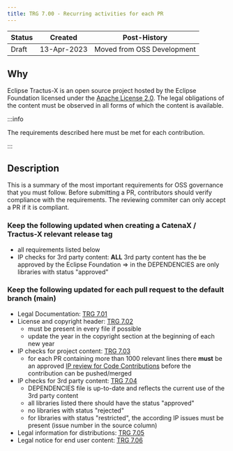 ```yaml
---
title: TRG 7.00 - Recurring activities for each PR
---
```


| Status | Created     | Post-History  |
|--------|-------------|---------------|
| Draft  | 13-Apr-2023 | Moved from OSS Development           |

## Why

Eclipse Tractus-X is an open source project hosted by the Eclipse Foundation licensed under the [Apache License 2.0](https://spdx.org/licenses/Apache-2.0). The legal obligations of the content must be observed in all forms of which the content is available.

:::info

The requirements described here must be met for each contribution.

:::

## Description

This is a summary of the most important requirements for OSS governance that you must follow.
Before submitting a PR, contributors should verify compliance with the requirements. The reviewing commiter can only accept a PR if it is compliant.

### Keep the following updated when creating a CatenaX / Tractus-X relevant release tag

- all requirements listed below
- IP checks for 3rd party content: **ALL** 3rd party content has the be approved by the Eclipse Foundation => in the DEPENDENCIES are only libraries with status "approved"

### Keep the following updated for each pull request to the default branch (main)

- Legal Documentation: [TRG 7.01](/docs/release/trg-7/trg-7-01)
- License and copyright header: [TRG 7.02](/docs/release/trg-7/trg-7-02)
  - must be present in every file if possible
  - update the year in the copyright section at the beginning of each new year
- IP checks for project content: [TRG 7.03](/docs/release/trg-7/trg-7-03)
  - for each PR containing more than 1000 relevant lines there **must** be an approved [IP review for Code Contributions](/docs/oss/issues#eclipse-gitlab-ip-issue-tracker) before the contribution can be pushed/merged
- IP checks for 3rd party content: [TRG 7.04](/docs/release/trg-7/trg-7-04)
  - DEPENDENCIES file is up-to-date and reflects the current use of the 3rd party content
  - all libraries listed there should have the status "approved"
  - no libraries with status "rejected"
  - for libraries with status "restricted", the according IP issues must be present (issue number in the source column)
- Legal information for distributions: [TRG 7.05](/docs/release/trg-7/trg-7-05)
- Legal notice for end user content: [TRG 7.06](/docs/release/trg-7/trg-7-06)
<!---- Cryptography notice (TODO AWI link)--->
